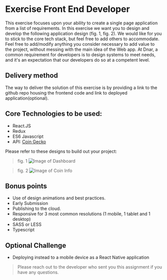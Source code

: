 
# Exercise Front End Developer
This exercise focuses upon your ability to create a single page application from a list of requirements. In this exercise we want you to design and develop the following application design (fig. 1, fig. 2). We would like for you to stick to the core tech stack, but feel free to add others to accommodate. Feel free to add/modify anything you consider necessary to add value to the project, without messing with the main idea of the Web app. At Dnar, a common requirement for developers is to design systems to meet needs, and it's an expectation that our developers do so at a competent level.

## Delivery method
The way to deliver the solution of this exercise is by providing a link to the github repo housing the frontend code and link to deployed application(optional). 

## Core Technologies to be used:
* React.JS
* Redux
* ES6 Javascript
* API: [Coin Gecko](https://www.coingecko.com/en/api#explore-api) 



Please refer to these designs to build out your project:

>fig. 1
![Image of Dashboard](https://i.imgur.com/F8Iy9Fz.png)


>fig. 2
![Image of Coin Info](https://i.imgur.com/UkOTtLw.png)

## Bonus points
* Use of design animations and best practices.
* Early Submission
* Publishing to the cloud.
* Responsive for 3 most common resolutions (1 mobile, 1 tablet and 1 desktop)
* SASS or LESS
* Typescript

## Optional Challenge
* Deploying instead to a mobile device as a React Native application

>Please reach out to the developer who sent you this assignment if you have any questions.
